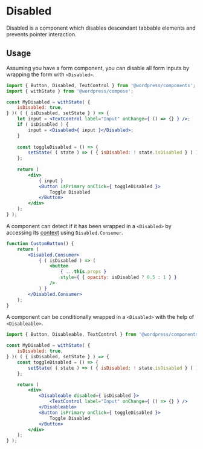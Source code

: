 # Disabled

Disabled is a component which disables descendant tabbable elements and prevents pointer interaction.

## Usage

Assuming you have a form component, you can disable all form inputs by wrapping the form with `<Disabled>`.

```jsx
import { Button, Disabled, TextControl } from '@wordpress/components';
import { withState } from '@wordpress/compose';

const MyDisabled = withState( {
	isDisabled: true,
} )( ( { isDisabled, setState } ) => { 
	let input = <TextControl label="Input" onChange={ () => {} } />;
	if ( isDisabled ) {
		input = <Disabled>{ input }</Disabled>;
	}
	
	const toggleDisabled = () => {
		setState( ( state ) => ( { isDisabled: ! state.isDisabled } ) );
	};
	
	return (
		<div>
			{ input }
			<Button isPrimary onClick={ toggleDisabled }>
				Toggle Disabled
			</Button>
		</div>
	);
} );
```

A component can detect if it has been wrapped in a `<Disabled>` by accessing its [context](https://reactjs.org/docs/context.html) using `Disabled.Consumer`.

```jsx
function CustomButton() {
	return (
		<Disabled.Consumer>
			{ ( isDisabled ) => (
				<button
					{ ...this.props }
					style={ { opacity: isDisabled ? 0.5 : 1 } }
				/>
			) }
		</Disabled.Consumer>
	);
}
```

A component can be conditionally wrapped in a `<Disabled>` with the help of `<Disableable>`.

```jsx
import { Button, Disableable, TextControl } from '@wordpress/components';

const MyDisabled = withState( {
	isDisabled: true,
} )( ( { isDisabled, setState } ) => {
	const toggleDisabled = () => {
		setState( ( state ) => ( { isDisabled: ! state.isDisabled } ) );
	};

	return (
		<div>
			<Disableable disabled={ isDisabled }>
				<TextControl label="Input" onChange={ () => {} } />
			</Disableable>
			<Button isPrimary onClick={ toggleDisabled }>
				Toggle Disabled
			</Button>
		</div>
	);
} );
```
